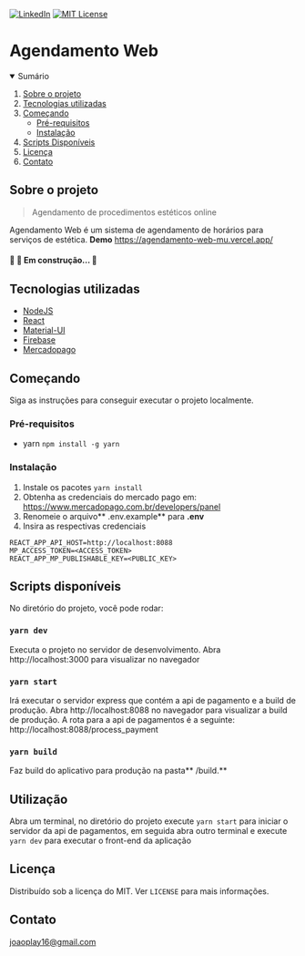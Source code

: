 
[![LinkedIn][linkedin-shield]][linkedin-url]
[![MIT License][license-shield]][license-url]
# Agendamento Web

<!-- TABLE OF CONTENTS -->
<details open="open">
  <summary>Sumário</summary>
  <ol>
    <li>
      <a href="#sobre-o-projeto">Sobre o projeto</a>
    </li>
    <li>
      <a href="#tecnologias-utilizadas">Tecnologias utilizadas</a>
    </li>
    <li>
      <a href="#começando">Começando</a>
      <ul>
        <li><a href="#pré-requisitos">Pré-requisitos</a></li>
        <li><a href="#instalação">Instalação</a></li>
      </ul>
    </li>
    <li><a href="#scripts-disponíveis">Scripts Disponíveis</a></li>
    <li><a href="#licença">Licença</a></li>
    <li><a href="#contato">Contato</a></li>
  </ol>
</details>

## Sobre o projeto
> Agendamento de procedimentos estéticos online

Agendamento Web  é um sistema de agendamento de horários para serviços de estética. **Demo** https://agendamento-web-mu.vercel.app/

#### 🚧  🚀 Em construção...  🚧

## Tecnologias utilizadas
- [NodeJS](https://nodejs.org/pt-br/)
- [React](https://reactjs.com)
- [Material-UI](https://material-ui.com/pt/)
- [Firebase](http://console.firebase.com)
- [Mercadopago](https://www.mercadopago.com.br/developers/pt/guides)

## Começando
Siga as instruções para conseguir executar o projeto localmente.

### Pré-requisitos
- yarn
`npm install -g yarn`

### Instalação
1. Instale os pacotes
`yarn install`
2. Obtenha as credenciais do mercado pago em: https://www.mercadopago.com.br/developers/panel
3. Renomeie o arquivo** .env.example**  para **.env**
4. Insira as respectivas credenciais 
```
REACT_APP_API_HOST=http://localhost:8088
MP_ACCESS_TOKEN=<ACCESS_TOKEN>
REACT_APP_MP_PUBLISHABLE_KEY=<PUBLIC_KEY>
```

## Scripts disponíveis
No diretório do projeto, você pode rodar:

### `yarn dev`
Executa o projeto no servidor de desenvolvimento.
Abra http://localhost:3000 para visualizar no navegador
### `yarn start`
Irá executar o servidor express que contém a api de pagamento e a build de produção. 
Abra http://localhost:8088 no navegador para visualizar a build de produção.
A rota para a api de pagamentos é a seguinte: http://localhost:8088/process_payment

### `yarn build`
Faz build do aplicativo para produção na pasta** /build.**

## Utilização
Abra um terminal, no diretório do projeto execute `yarn start` para iniciar o servidor da api de pagamentos, em seguida abra outro terminal e execute `yarn dev` para executar o front-end da aplicação

## Licença
Distribuído sob a licença do MIT. Ver `LICENSE` para mais informações.

## Contato
joaoplay16@gmail.com

[linkedin-url]: https://www.linkedin.com/in/joao-pedro-de-freitas/
[linkedin-shield]: https://img.shields.io/badge/-LinkedIn-black.svg?style=for-the-badge&logo=linkedin&colorB=555
[license-shield]: https://img.shields.io/github/license/othneildrew/Best-README-Template.svg?style=for-the-badge
[license-url]: https://github.com/joaoplay16/agendamento-web/blob/main/LICENSE.txt

